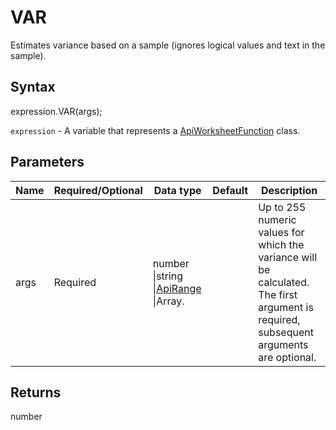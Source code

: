 # VAR

Estimates variance based on a sample (ignores logical values and text in the sample).

## Syntax

expression.VAR(args);

`expression` - A variable that represents a [ApiWorksheetFunction](../ApiWorksheetFunction.md) class.

## Parameters

| **Name** | **Required/Optional** | **Data type** | **Default** | **Description** |
| ------------- | ------------- | ------------- | ------------- | ------------- |
| args | Required | number &#124;string &#124;[ApiRange](../../ApiRange/ApiRange.md) &#124;Array.<number> |  | Up to 255 numeric values for which the variance will be calculated. The first argument is required, subsequent arguments are optional. |

## Returns

number